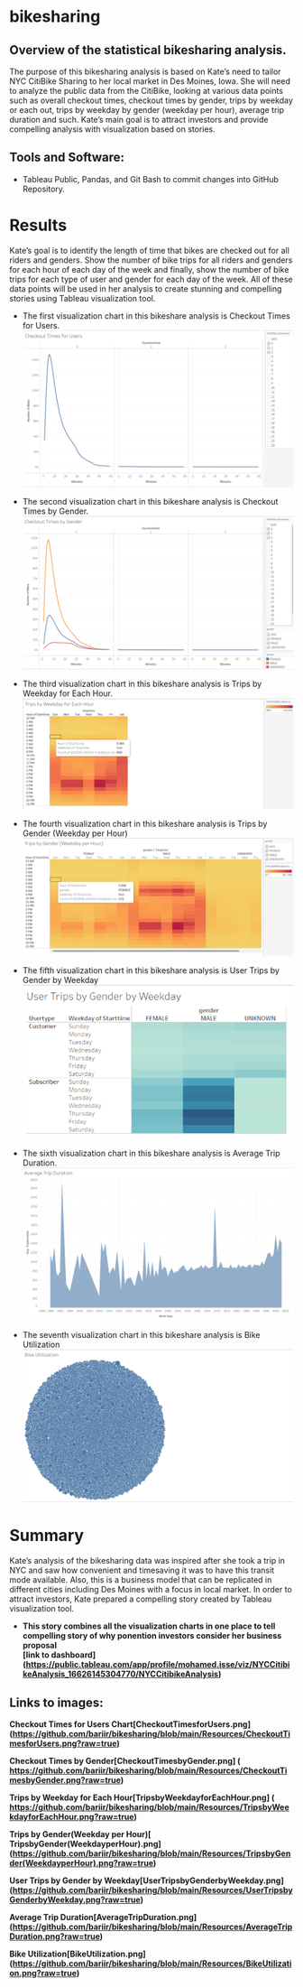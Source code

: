 # bikesharing

## Overview of the statistical bikesharing analysis.

The purpose of this bikesharing analysis is based on Kate’s need to tailor NYC CitiBike Sharing to her local market in Des Moines, Iowa. She will need to analyze the public data from the CitiBike, looking at various data points such as overall checkout times, checkout times by gender, trips by weekday or each out, trips by weekday by gender (weekday per hour), average trip duration and such. Kate’s main goal is to attract investors and provide compelling analysis with visualization based on stories.

## Tools and Software: 
- Tableau Public, Pandas, and Git Bash to commit changes into GitHub Repository. 


# Results
Kate’s goal is to identify the length of time that bikes are checked out for all riders and genders. Show the number of bike trips for all riders and genders for each hour of each day of the week and finally, show the number of bike trips for each type of user and gender for each day of the week. All of these data points will be used in her analysis to create stunning and compelling stories using Tableau visualization tool.

- The first visualization chart in this bikeshare analysis is Checkout Times for Users.<br>
![Checkout Times for Users Chart](/Resources/CheckoutTimesforUsers.png)<br>

- The second visualization chart in this bikeshare analysis is Checkout Times by Gender. <br>
![Checkout Times by Gender](/Resources/CheckoutTimesbyGender.png)<br>

- The third visualization chart in this bikeshare analysis is Trips by Weekday for Each Hour.<br>
![Trips by Weekday for Each Hour](/Resources/TripsbyWeekdayforEachHour.png)<br>

- The fourth visualization chart in this bikeshare analysis is Trips by Gender (Weekday per Hour)<br>
![Trips by Gender(Weekday per Hour)](/Resources/TripsbyGender(WeekdayperHour).png) <br>

- The fifth visualization chart in this bikeshare analysis is User Trips by Gender by Weekday <br>
![User Trips by Gender by Weekday](/Resources/UserTripsbyGenderbyWeekday.png)<br>

- The sixth visualization chart in this bikeshare analysis is Average Trip Duration.<br>
![Average Trip Duration](/Resources/AverageTripDuration.png)<br>

- The seventh visualization chart in this bikeshare analysis is Bike Utilization<br>
![Bike Utilization](/Resources/BikeUtilization.png)<br>

# Summary
Kate’s analysis of the bikesharing data was inspired after she took a trip in NYC and saw how convenient and timesaving it was to have this transit mode available. Also, this is a business model that can be replicated in different cities including Des Moines with a focus in local market. In order to attract investors, Kate prepared a compelling story created by Tableau visualization tool. <b>
- This story combines all the visualization charts in one place to tell compelling story of why ponention investors consider her business proposal<br>
[link to dashboard] (https://public.tableau.com/app/profile/mohamed.isse/viz/NYCCitibikeAnalysis_16626145304770/NYCCitibikeAnalysis)
	


## Links to images:
Checkout Times for Users Chart[CheckoutTimesforUsers.png] (https://github.com/bariir/bikesharing/blob/main/Resources/CheckoutTimesforUsers.png?raw=true)<br>

Checkout Times by Gender[CheckoutTimesbyGender.png] ( https://github.com/bariir/bikesharing/blob/main/Resources/CheckoutTimesbyGender.png?raw=true)<br>

Trips by Weekday for Each Hour[TripsbyWeekdayforEachHour.png] ( https://github.com/bariir/bikesharing/blob/main/Resources/TripsbyWeekdayforEachHour.png?raw=true)<br>

Trips by Gender(Weekday per Hour)[ TripsbyGender(WeekdayperHour).png] (https://github.com/bariir/bikesharing/blob/main/Resources/TripsbyGender(WeekdayperHour).png?raw=true)<br>

User Trips by Gender by Weekday[UserTripsbyGenderbyWeekday.png] (https://github.com/bariir/bikesharing/blob/main/Resources/UserTripsbyGenderbyWeekday.png?raw=true)<br>

Average Trip Duration[AverageTripDuration.png] (https://github.com/bariir/bikesharing/blob/main/Resources/AverageTripDuration.png?raw=true)<br>

Bike Utilization[BikeUtilization.png] (https://github.com/bariir/bikesharing/blob/main/Resources/BikeUtilization.png?raw=true)<br>
